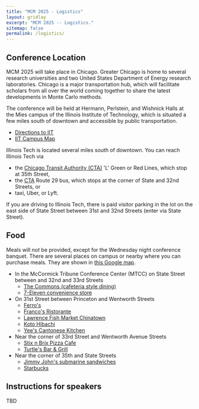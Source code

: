 ```yaml
---
title: "MCM 2025 - Logistics"
layout: gridlay
excerpt: "MCM 2025 -- Logistics."
sitemap: false
permalink: /logistics/
---
```

## Conference Location

MCM 2025 will take place in Chicago. Greater Chicago is home to several research universities and two United States Department of Energy research laboratories.  Chicago is a major transportation hub, which will facilitate scholars from all over the world coming together to share the latest developments in Monte Carlo methods.

The conference will be held at Hermann, Perlstein, and Wishnick Halls at the Mies campus of the Illinois Institute of Technology, which is situated a few miles south of downtown and accessible by public transportation.
* [Directions to IIT](https://www.iit.edu/about/campus-information/mies-campus) 
* [IIT Campus Map](https://www.iit.edu/about/campus-information/mies-campus/mies-campus-map)


Illinois Tech is located several miles south of downtown.  You  can reach Illinois Tech via 

* the [Chicago Transit Authority (CTA)](https://www.transitchicago.com/schedules/) 'L' Green or Red Lines, which stop at 35th Street, 
* the [CTA](https://www.transitchicago.com/schedules/) Route 29 bus, which stops at the corner of State and 32nd Streets, or
* taxi, Uber, or Lyft.

If you are driving to Illinois Tech, there is paid visitor parking in the lot on the east side of State Street between 31st and 32nd Streets (enter via State Street).

## Food

Meals will _not_ be provided, except for the Wednesday night conference banquet. There are several places on campus or nearby where you can purchase meals.  They are shown in [this Google map](https://www.google.com/maps/d/u/1/edit?mid=1QH5guZDg-m8_f1oO9HgZ5sIL76q1gdk&usp=sharing).


* In the McCormick Tribune Conference Center (MTCC) on State Street between and 32nd and 33rd Streets
	- [The Commons (cafeteria style dining)](https://dineoncampus.com/iit/hours-of-operation)
	- [7-Eleven convenience store](https://www.yelp.com/biz/7-eleven-chicago-12)
* On 31st Street between Princeton and Wentworth Streets
	- [Ferro's](https://www.yelp.com/biz/ferros-chicago)
	- [Franco's Ristorante](https://www.francoschicago.com/)
	- [Lawrence Fish Market Chinatown](https://ct.lawrencefish.com/)
    - [Koto Hibachi](https://kotohibachichicago.com/)
    - [Yee's Cantonese Kitchen](https://www.yelp.com/biz/yees-cantonese-kitchen-chicago-2)
* Near the corner of 33rd Street and Wentworth Avenue Streets
	- [Stix n Brix Pizza Cafe](https://stixnbrix33.com/)
    - [Turtle's Bar \& Grill](https://www.yelp.com/biz/turtles-bar-and-grill-chicago)
* Near the corner of 35th and State Streets
    - [Jimmy John's submarine sandwiches](https://www.yelp.com/biz/jimmy-johns-chicago-22)
    - [Starbucks](https://www.yelp.com/biz/starbucks-chicago-113)


## Instructions for speakers
TBD